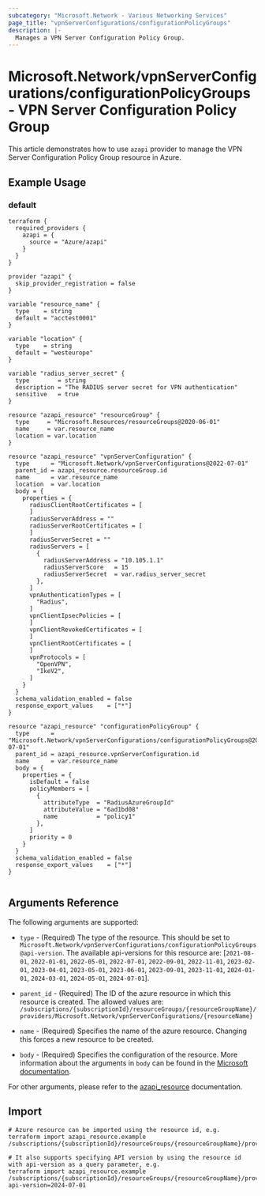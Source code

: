 ```yaml
---
subcategory: "Microsoft.Network - Various Networking Services"
page_title: "vpnServerConfigurations/configurationPolicyGroups"
description: |-
  Manages a VPN Server Configuration Policy Group.
---
```


# Microsoft.Network/vpnServerConfigurations/configurationPolicyGroups - VPN Server Configuration Policy Group

This article demonstrates how to use `azapi` provider to manage the VPN Server Configuration Policy Group resource in Azure.

## Example Usage

### default

```hcl
terraform {
  required_providers {
    azapi = {
      source = "Azure/azapi"
    }
  }
}

provider "azapi" {
  skip_provider_registration = false
}

variable "resource_name" {
  type    = string
  default = "acctest0001"
}

variable "location" {
  type    = string
  default = "westeurope"
}

variable "radius_server_secret" {
  type        = string
  description = "The RADIUS server secret for VPN authentication"
  sensitive   = true
}

resource "azapi_resource" "resourceGroup" {
  type     = "Microsoft.Resources/resourceGroups@2020-06-01"
  name     = var.resource_name
  location = var.location
}

resource "azapi_resource" "vpnServerConfiguration" {
  type      = "Microsoft.Network/vpnServerConfigurations@2022-07-01"
  parent_id = azapi_resource.resourceGroup.id
  name      = var.resource_name
  location  = var.location
  body = {
    properties = {
      radiusClientRootCertificates = [
      ]
      radiusServerAddress = ""
      radiusServerRootCertificates = [
      ]
      radiusServerSecret = ""
      radiusServers = [
        {
          radiusServerAddress = "10.105.1.1"
          radiusServerScore   = 15
          radiusServerSecret  = var.radius_server_secret
        },
      ]
      vpnAuthenticationTypes = [
        "Radius",
      ]
      vpnClientIpsecPolicies = [
      ]
      vpnClientRevokedCertificates = [
      ]
      vpnClientRootCertificates = [
      ]
      vpnProtocols = [
        "OpenVPN",
        "IkeV2",
      ]
    }
  }
  schema_validation_enabled = false
  response_export_values    = ["*"]
}

resource "azapi_resource" "configurationPolicyGroup" {
  type      = "Microsoft.Network/vpnServerConfigurations/configurationPolicyGroups@2022-07-01"
  parent_id = azapi_resource.vpnServerConfiguration.id
  name      = var.resource_name
  body = {
    properties = {
      isDefault = false
      policyMembers = [
        {
          attributeType  = "RadiusAzureGroupId"
          attributeValue = "6ad1bd08"
          name           = "policy1"
        },
      ]
      priority = 0
    }
  }
  schema_validation_enabled = false
  response_export_values    = ["*"]
}


```



## Arguments Reference

The following arguments are supported:

* `type` - (Required) The type of the resource. This should be set to `Microsoft.Network/vpnServerConfigurations/configurationPolicyGroups@api-version`. The available api-versions for this resource are: [`2021-08-01`, `2022-01-01`, `2022-05-01`, `2022-07-01`, `2022-09-01`, `2022-11-01`, `2023-02-01`, `2023-04-01`, `2023-05-01`, `2023-06-01`, `2023-09-01`, `2023-11-01`, `2024-01-01`, `2024-03-01`, `2024-05-01`, `2024-07-01`].

* `parent_id` - (Required) The ID of the azure resource in which this resource is created. The allowed values are:  
  `/subscriptions/{subscriptionId}/resourceGroups/{resourceGroupName}/providers/Microsoft.Network/vpnServerConfigurations/{resourceName}`

* `name` - (Required) Specifies the name of the azure resource. Changing this forces a new resource to be created.

* `body` - (Required) Specifies the configuration of the resource. More information about the arguments in `body` can be found in the [Microsoft documentation](https://learn.microsoft.com/en-us/azure/templates/Microsoft.Network/vpnServerConfigurations/configurationPolicyGroups?pivots=deployment-language-terraform).

For other arguments, please refer to the [azapi_resource](https://registry.terraform.io/providers/Azure/azapi/latest/docs/resources/resource) documentation.

## Import

 ```shell
 # Azure resource can be imported using the resource id, e.g.
 terraform import azapi_resource.example /subscriptions/{subscriptionId}/resourceGroups/{resourceGroupName}/providers/Microsoft.Network/vpnServerConfigurations/{resourceName}/configurationPolicyGroups/{resourceName}
 
 # It also supports specifying API version by using the resource id with api-version as a query parameter, e.g.
 terraform import azapi_resource.example /subscriptions/{subscriptionId}/resourceGroups/{resourceGroupName}/providers/Microsoft.Network/vpnServerConfigurations/{resourceName}/configurationPolicyGroups/{resourceName}?api-version=2024-07-01
 ```
